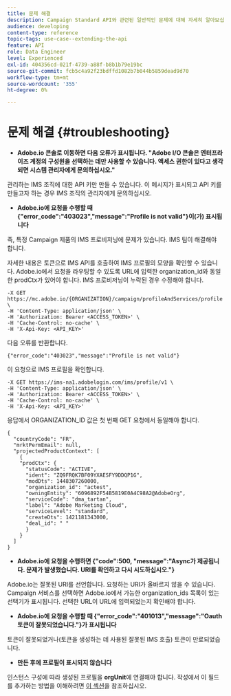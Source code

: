 ```yaml
---
title: 문제 해결
description: Campaign Standard API와 관련된 일반적인 문제에 대해 자세히 알아보십시오 .
audience: developing
content-type: reference
topic-tags: use-case--extending-the-api
feature: API
role: Data Engineer
level: Experienced
exl-id: 404356cd-021f-4739-a88f-b8b1b79e19bc
source-git-commit: fcb5c4a92f23bdffd1082b7b044b5859dead9d70
workflow-type: tm+mt
source-wordcount: '355'
ht-degree: 0%

---
```


# 문제 해결 {#troubleshooting}

* **Adobe.io 콘솔로 이동하면 다음 오류가 표시됩니다. &quot;Adobe I/O 콘솔은 엔터프라이즈 계정의 구성원을 선택하는 데만 사용할 수 있습니다. 액세스 권한이 있다고 생각되면 시스템 관리자에게 문의하십시오.&quot;**

관리하는 IMS 조직에 대한 API 키만 만들 수 있습니다. 이 메시지가 표시되고 API 키를 만들고자 하는 경우 IMS 조직의 관리자에게 문의하십시오.

* **Adobe.io에 요청을 수행할 때 {&quot;error_code&quot;:&quot;403023&quot;,&quot;message&quot;:&quot;Profile is not valid&quot;}이(가) 표시됩니다**

즉, 특정 Campaign 제품의 IMS 프로비저닝에 문제가 있습니다. IMS 팀이 해결해야 합니다.

자세한 내용은 토큰으로 IMS API를 호출하여 IMS 프로필의 모양을 확인할 수 있습니다. Adobe.io에서 요청을 라우팅할 수 있도록 URL에 입력한 organization_id와 동일한 prodCtx가 있어야 합니다.
IMS 프로비저닝이 누락된 경우 수정해야 합니다.

```
-X GET https://mc.adobe.io/{ORGANIZATION}/campaign/profileAndServices/profile \
-H 'Content-Type: application/json' \
-H 'Authorization: Bearer <ACCESS_TOKEN>' \
-H 'Cache-Control: no-cache' \
-H 'X-Api-Key: <API_KEY>'
```

다음 오류를 반환합니다.

```
{"error_code":"403023","message":"Profile is not valid"}
```

이 요청으로 IMS 프로필을 확인합니다.

```
-X GET https://ims-na1.adobelogin.com/ims/profile/v1 \
-H 'Content-Type: application/json' \
-H 'Authorization: Bearer <ACCESS_TOKEN>' \
-H 'Cache-Control: no-cache' \
-H 'X-Api-Key: <API_KEY>'
```

응답에서 ORGANIZATION_ID 값은 첫 번째 GET 요청에서 동일해야 합니다.

```
{
  "countryCode": "FR",
  "mrktPermEmail": null,
  "projectedProductContext": [
    {
    "prodCtx": {
      "statusCode": "ACTIVE",
      "ident": "ZQ9FRQK7BF09YXAESFY9DDQP1G",
      "modDts": 1448307260000,
      "organization_id": "actest",
      "owningEntity": "6096892F54B5819E0A4C98A2@AdobeOrg",
      "serviceCode": "dma_tartan",
      "label": "Adobe Marketing Cloud",
      "serviceLevel": "standard",
      "createDts": 1421181343000,
      "deal_id": " "
      }
    }
  ]
}
```

* **Adobe.io에 요청을 수행하면 {&quot;code&quot;:500, &quot;message&quot;:&quot;Async가 제공됩니다. 문제가 발생했습니다. URI를 확인하고 다시 시도하십시오.&quot;}**

Adobe.io는 잘못된 URI를 선언합니다. 요청하는 URI가 올바르지 않을 수 있습니다. Campaign 서비스를 선택하면 Adobe.io에서 가능한 organization_ids 목록이 있는 선택기가 표시됩니다. 선택한 URL이 URL에 입력되었는지 확인해야 합니다.

* **Adobe.io에 요청을 수행할 때 {&quot;error_code&quot;:&quot;401013&quot;,&quot;message&quot;:&quot;Oauth 토큰이 잘못되었습니다.&quot;}가 표시됩니다**

토큰이 잘못되었거나(토큰을 생성하는 데 사용된 잘못된 IMS 호출) 토큰이 만료되었습니다.

* **만든 후에 프로필이 표시되지 않습니다**

인스턴스 구성에 따라 생성된 프로필을 **orgUnit**&#x200B;에 연결해야 합니다. 작성에서 이 필드를 추가하는 방법을 이해하려면 [이 섹션](../../api/using/creating-profiles.md)을 참조하십시오.

<!-- * (error duplicate key : quand tu crées un profile qui existe déjà , il faut faire un patch pour updater le profile plutôt qu’un POST)

With Curl
List all profiles

Create a profile

Update the mobilePhone attribute of a profile

API Calls on Service

GET the list of services

-->

<!--

How to find and use a filter?
Error codes:

* PAtch sur Age = message d'erreur :
500
Cannot update the 'age' property that is read-only
'age' property is not valid for the 'profile' resource.
-->

<!--
How to filter a list of subscribed profiles with available profile filters ? by date (by les filtres dispo sur la ressource) ?

Pattern classique :

recupérer la liste des subscriptions filtrées d'un profile
1) get sur profile
2) recup PKey
3) get sur PKey
4) get sur href des subscriptions

Comment savoir quel filtre appliquer ?

1) get sur metadata de profile
2) retourne description de la collection subscription
3) get sur la valeur du champ resTarget
4) get sur le href dans filters
5) retourne les filtres applicables sur l'url des data.

-->
